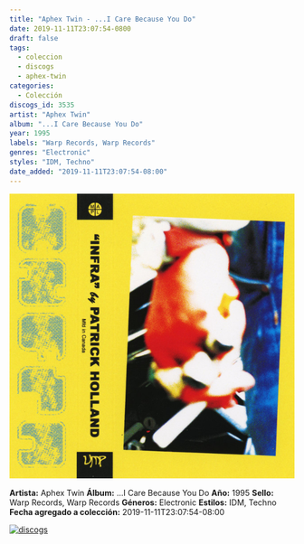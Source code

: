 ```yaml
---
title: "Aphex Twin - ...I Care Because You Do"
date: 2019-11-11T23:07:54-0800
draft: false
tags:
  - coleccion
  - discogs
  - aphex-twin
categories:
  - Colección
discogs_id: 3535
artist: "Aphex Twin"
album: "...I Care Because You Do"
year: 1995
labels: "Warp Records, Warp Records"
genres: "Electronic"
styles: "IDM, Techno"
date_added: "2019-11-11T23:07:54-08:00"
---
```


![cover](image.jpeg (Aphex Twin - ...I Care Because You Do))

**Artista:** Aphex Twin
**Álbum:** ...I Care Because You Do
**Año:** 1995
**Sello:** Warp Records, Warp Records
**Géneros:** Electronic
**Estilos:** IDM, Techno
**Fecha agregado a colección:** 2019-11-11T23:07:54-08:00

[![discogs](../../links/svg/discogs.png (discogs))](https://api.discogs.com/releases/3535)

